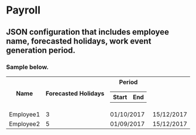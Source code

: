 # Payroll

## JSON configuration that includes employee name, forecasted holidays, work event generation period.

### Sample below. 
<table>
<th>
Name
</th>
<th>
Forecasted Holidays
</th>
<th>
<table>
<tr>
Period
</tr>
<tr>
<th>
Start
</th>
<th>
End
</th>
</tr>
</table>
</th>
<tr>
<td>
Employee1
</td>
<td>
3
</td>
<td>
01/10/2017
</td>
<td>
15/12/2017
</td>
</tr>
<tr>
<td>
Employee2
</td>
<td>
5
</td>
<td>
01/09/2017
</td>
<td>
15/12/2017
</td>
</tr>
<tr>
</tr>

